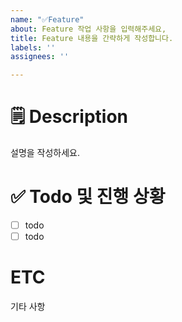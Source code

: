 ```yaml
---
name: "✅Feature"
about: Feature 작업 사항을 입력해주세요,
title: Feature 내용을 간략하게 작성합니다.
labels: ''
assignees: ''

---
```


# 🗒️ Description
설명을 작성하세요.

# ✅ Todo 및 진행 상황
- [ ] todo
- [ ] todo

# ETC
기타 사항
